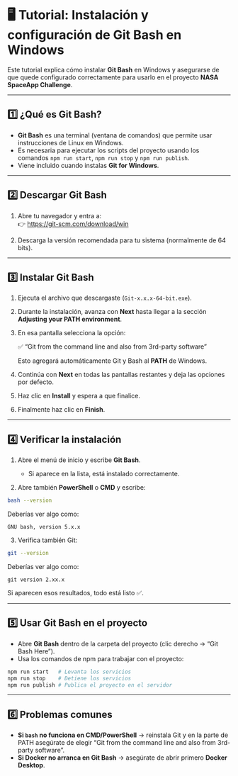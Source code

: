 # 🖥️ Tutorial: Instalación y configuración de Git Bash en Windows

Este tutorial explica cómo instalar **Git Bash** en Windows y asegurarse de que quede configurado correctamente para usarlo en el proyecto **NASA SpaceApp Challenge**.

---

## 1️⃣ ¿Qué es Git Bash?

- **Git Bash** es una terminal (ventana de comandos) que permite usar instrucciones de Linux en Windows.  
- Es necesaria para ejecutar los scripts del proyecto usando los comandos `npm run start`, `npm run stop` y `npm run publish`.  
- Viene incluido cuando instalas **Git for Windows**.

---

## 2️⃣ Descargar Git Bash

1. Abre tu navegador y entra a:  
   👉 https://git-scm.com/download/win

2. Descarga la versión recomendada para tu sistema (normalmente de 64 bits).  

---

## 3️⃣ Instalar Git Bash

1. Ejecuta el archivo que descargaste (`Git-x.x.x-64-bit.exe`).  
2. Durante la instalación, avanza con **Next** hasta llegar a la sección **Adjusting your PATH environment**.  
3. En esa pantalla selecciona la opción:  

   ✅ “Git from the command line and also from 3rd-party software”  

   Esto agregará automáticamente Git y Bash al **PATH** de Windows.  
4. Continúa con **Next** en todas las pantallas restantes y deja las opciones por defecto.  
5. Haz clic en **Install** y espera a que finalice.  
6. Finalmente haz clic en **Finish**.

---

## 4️⃣ Verificar la instalación

1. Abre el menú de inicio y escribe **Git Bash**.  
   - Si aparece en la lista, está instalado correctamente.  

2. Abre también **PowerShell** o **CMD** y escribe:  

```bash
bash --version
```

Deberías ver algo como:  

```
GNU bash, version 5.x.x
```

3. Verifica también Git:  

```bash
git --version
```

Deberías ver algo como:  

```
git version 2.xx.x
```

Si aparecen esos resultados, todo está listo ✅.

---

## 5️⃣ Usar Git Bash en el proyecto

- Abre **Git Bash** dentro de la carpeta del proyecto (clic derecho → “Git Bash Here”).  
- Usa los comandos de npm para trabajar con el proyecto:  

```bash
npm run start   # Levanta los servicios
npm run stop    # Detiene los servicios
npm run publish # Publica el proyecto en el servidor
```

---

## 6️⃣ Problemas comunes

- **Si `bash` no funciona en CMD/PowerShell** → reinstala Git y en la parte de PATH asegúrate de elegir “Git from the command line and also from 3rd-party software”.  
- **Si Docker no arranca en Git Bash** → asegúrate de abrir primero **Docker Desktop**.  
